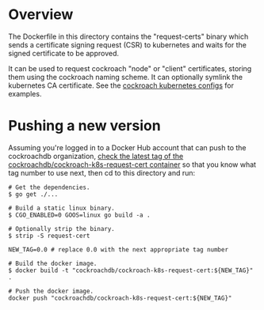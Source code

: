 # Overview

The Dockerfile in this directory contains the "request-certs" binary which
sends a certificate signing request (CSR) to kubernetes and waits for
the signed certificate to be approved.

It can be used to request cockroach "node" or "client" certificates, storing them
using the cockroach naming scheme. It can optionally symlink the kubernetes CA certificate.
See the [cockroach kubernetes configs](https://github.com/cockroachdb/cockroach/tree/master/cloud/kubernetes) for examples.

# Pushing a new version

Assuming you're logged in to a Docker Hub account that can push to the
cockroachdb organization, [check the latest tag of the
cockroachdb/cockroach-k8s-request-cert
container](https://hub.docker.com/r/cockroachdb/cockroach-k8s-request-cert/tags/) so
that you know what tag number to use next, then cd to this directory and run:

```shell
# Get the dependencies.
$ go get ./...

# Build a static linux binary.
$ CGO_ENABLED=0 GOOS=linux go build -a .

# Optionally strip the binary.
$ strip -S request-cert

NEW_TAG=0.0 # replace 0.0 with the next appropriate tag number

# Build the docker image.
$ docker build -t "cockroachdb/cockroach-k8s-request-cert:${NEW_TAG}" .

# Push the docker image.
docker push "cockroachdb/cockroach-k8s-request-cert:${NEW_TAG}"
```
